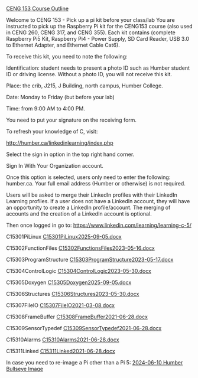 [CENG 153 Course Outline](https://humber.ca/transferoptions/course-outlines/outline.html?code=CENG%20153)

Welcome to CENG 153 - Pick up a pi kit before your class/lab
You are instructed to pick up the Raspberry Pi kit for the CENG153 course (also used in CENG 260, CENG 317, and CENG 355). Each kit contains (complete Raspberry Pi5 Kit, Raspberry Pi4 - Power Supply, SD Card Reader, USB 3.0 to Ethernet Adapter, and Ethernet Cable Cat6). 

To receive this kit, you need to note the following:


Identification: student needs to present a photo ID such as Humber student ID or driving license. Without a photo ID, you will not receive this kit.  

Place: the crib, J215, J Building, north campus, Humber College.  

Date: Monday to Friday (but before your lab)

Time: from 9:00 AM to 4:00 PM.

You need to put your signature on the receiving form.



To refresh your knowledge of C, visit:

http://humber.ca/linkedinlearning/index.php

Select the sign in option in the top right hand corner.

Sign In With Your Organization account.

Once this option is selected, users only need to enter the following: humber.ca. Your full email address (Humber or otherwise) is not required.

Users will be asked to merge their LinkedIn profiles with their LinkedIn Learning profiles. If a user does not have a LinkedIn account, they will have an opportunity to create a LinkedIn profile/account. The merging of accounts and the creation of a LinkedIn account is optional.

Then once logged in go to:
https://www.linkedin.com/learning/learning-c-5/

C15301PiLinux 
[C15301PiLinux2025-09-05.docx](https://humberital-my.sharepoint.com/:w:/g/personal/mdrk0011_humber_ca/Efke6M89ofxLjnqyeB83baYBAkwiakz4cjQ-lWvGdJhaYQ?e=nWC3EL)

C15302FunctionFiles 
[C15302FunctionsFiles2023-05-16.docx](https://humberital-my.sharepoint.com/:w:/g/personal/mdrk0011_humber_ca/EUWzcljFxfRMqnEwfZa7hdIBlwsIAKWTcdenAZWhhi2Rqg?e=EmhB4D)

C15303ProgramStructure 
[​C15303ProgramStructure2023-05-17.docx](https://humberital-my.sharepoint.com/:w:/g/personal/mdrk0011_humber_ca/EcogNsnbzipKmpqRxQD6HooBcSB0qCPKRGXK3Fkh5b9aRQ?e=m39pD0)

C15304ControlLogic 
[C15304ControlLogic2023-05-30.docx](https://humberital-my.sharepoint.com/:w:/g/personal/mdrk0011_humber_ca/EY8-CDNJ3gBHjRPkqx0syiMBVXcyKrxfwr5QrQwTTU-5xw?e=gY5SEX)

C15305Doxygen 
[C15305Doxygen2025-09-05.docx](https://humberital-my.sharepoint.com/:w:/g/personal/mdrk0011_humber_ca/EcZmEyi98DlHpyPfnTHMG9ABkOikiNZPEgxHeYJZNYoCVg?e=WMekoo)

C15306Structures 
[C15306Structures2023-05-30.docx](https://humberital-my.sharepoint.com/:w:/g/personal/mdrk0011_humber_ca/EU6hrkAM_ERAtscbdCPTKu0B3gWhJhyvUulnTpsCDhxoow?e=Znof13)

C15307FileIO 
[​C15307FileIO2021-03-08.docx](https://humberital-my.sharepoint.com/:w:/g/personal/mdrk0011_humber_ca/EVPPMdw4PEpHifXkB7FHPSQBWpWX0sS0sNfWRgL6uqTcRQ?e=yzh1lD)

C15308FrameBuffer 
[C15308FrameBuffer2021-06-28.docx](https://humberital-my.sharepoint.com/:w:/g/personal/mdrk0011_humber_ca/Ef6dBPjarqNDrvuqTMUASMAB4r4nvliFUfcSn_5utvkHWg?e=guj1Ol)

C15309SensorTypedef 
[​C15309SensorTypedef2021-06-28.docx](https://humberital-my.sharepoint.com/:w:/g/personal/mdrk0011_humber_ca/EXNUsyY1kWtHgnR_L5z6zRMBYnuuhmAyuMt5hdFb_uFReQ?e=dus4VE)

C15310Alarms 
[​C15310Alarms2021-06-28.docx](https://humberital-my.sharepoint.com/:w:/g/personal/mdrk0011_humber_ca/EZgX0GNZLbpPkgn41_EqBwwBzV5NCOCS6_eh_gcc079yGg?e=OPcI4C)

C15311Linked 
[C15311Linked2021-06-28.docx](https://humberital-my.sharepoint.com/:w:/g/personal/mdrk0011_humber_ca/EQLk8NjOjVJOjEfOym3-8UUBEdolc--4Qmuoc03gKiP7rA?e=N1d5wt)

In case you need to re-image a Pi other than a Pi 5: [2024-06-10 Humber Bullseye Image](https://humberital-my.sharepoint.com/:u:/g/personal/mdrk0011_humber_ca/EQ4fQVAaqn9CsVg5qoSNQ70B2Z_OsFoFKBil0W7f9brfTQ?e=vMpuhy)
